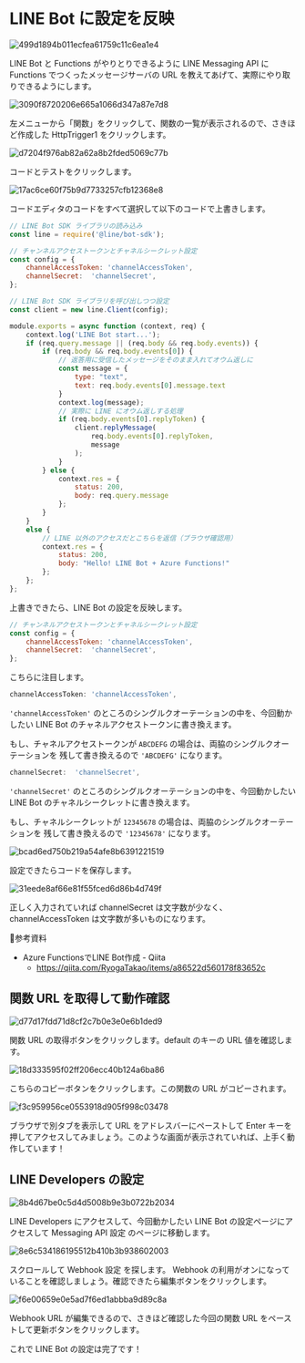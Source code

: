 # LINE Bot に設定を反映

![499d1894b011ecfea61759c11c6ea1e4](https://i.gyazo.com/499d1894b011ecfea61759c11c6ea1e4.png)

LINE Bot と Functions がやりとりできるように LINE Messaging API に Functions でつくったメッセージサーバの URL を教えてあげて、実際にやり取りできるようにします。

![3090f8720206e665a1066d347a87e7d8](https://i.gyazo.com/3090f8720206e665a1066d347a87e7d8.png)

左メニューから「関数」をクリックして、関数の一覧が表示されるので、さきほど作成した HttpTrigger1 をクリックします。

![d7204f976ab82a62a8b2fded5069c77b](https://i.gyazo.com/d7204f976ab82a62a8b2fded5069c77b.png)

コードとテストをクリックします。

![17ac6ce60f75b9d7733257cfb12368e8](https://i.gyazo.com/17ac6ce60f75b9d7733257cfb12368e8.png)

コードエディタのコードをすべて選択して以下のコードで上書きします。

```js
// LINE Bot SDK ライブラリの読み込み
const line = require('@line/bot-sdk');

// チャンネルアクセストークンとチャネルシークレット設定
const config = {
    channelAccessToken: 'channelAccessToken',
    channelSecret:  'channelSecret',
};

// LINE Bot SDK ライブラリを呼び出しつつ設定
const client = new line.Client(config);

module.exports = async function (context, req) {
    context.log('LINE Bot start...');
    if (req.query.message || (req.body && req.body.events)) {
        if (req.body && req.body.events[0]) {
            // 返答用に受信したメッセージをそのまま入れてオウム返しに
            const message = {
                type: "text",
                text: req.body.events[0].message.text
            }
            context.log(message);
            // 実際に LINE にオウム返しする処理
            if (req.body.events[0].replyToken) {
                client.replyMessage(
                    req.body.events[0].replyToken,
                    message
                );
            }
        } else {
            context.res = {
                status: 200,
                body: req.query.message
            };
        }
    }
    else {
        // LINE 以外のアクセスだとこちらを返信（ブラウザ確認用）
        context.res = {
            status: 200,
            body: "Hello! LINE Bot + Azure Functions!"
        };
    };
};
```

上書きできたら、LINE Bot の設定を反映します。

```js
// チャンネルアクセストークンとチャネルシークレット設定
const config = {
    channelAccessToken: 'channelAccessToken',
    channelSecret:  'channelSecret',
};
```

こちらに注目します。

```js
channelAccessToken: 'channelAccessToken',
```

`'channelAccessToken'` のところのシングルクオーテーションの中を、今回動かしたい LINE Bot のチャネルアクセストークンに書き換えます。

もし、チャネルアクセストークンが `ABCDEFG` の場合は、両脇のシングルクオーテーションを
残して書き換えるので `'ABCDEFG'` になります。

```js
channelSecret:  'channelSecret',
```

`'channelSecret'` のところのシングルクオーテーションの中を、今回動かしたい LINE Bot のチャネルシークレットに書き換えます。

もし、チャネルシークレットが `12345678` の場合は、両脇のシングルクオーテーションを
残して書き換えるので `'12345678'` になります。

![bcad6ed750b219a54afe8b6391221519](https://i.gyazo.com/bcad6ed750b219a54afe8b6391221519.png)

設定できたらコードを保存します。

![31eede8af66e81f55fced6d86b4d749f](https://i.gyazo.com/31eede8af66e81f55fced6d86b4d749f.png)

正しく入力されていれば channelSecret は文字数が少なく、channelAccessToken は文字数が多いものになります。

📝参考資料
- Azure FunctionsでLINE Bot作成 - Qiita
  - https://qiita.com/RyogaTakao/items/a86522d560178f83652c


## 関数 URL を取得して動作確認

![d77d17fdd71d8cf2c7b0e3e0e6b1ded9](https://i.gyazo.com/d77d17fdd71d8cf2c7b0e3e0e6b1ded9.png)

関数 URL の取得ボタンをクリックします。default のキーの URL 値を確認します。

![18d333595f02ff206ecc40b124a6ba86](https://i.gyazo.com/18d333595f02ff206ecc40b124a6ba86.png)

こちらのコピーボタンをクリックします。この関数の URL がコピーされます。

![f3c959956ce0553918d905f998c03478](https://i.gyazo.com/f3c959956ce0553918d905f998c03478.png)

ブラウザで別タブを表示して URL をアドレスバーにペーストして Enter キーを押してアクセスしてみましょう。このような画面が表示されていれば、上手く動作しています！

## LINE Developers の設定

![8b4d67be0c5d4d5008b9e3b0722b2034](https://i.gyazo.com/8b4d67be0c5d4d5008b9e3b0722b2034.png)

LINE Developers にアクセスして、今回動かしたい LINE Bot の設定ページにアクセスして Messaging API 設定 のページに移動します。

![8e6c534186195512b410b3b938602003](https://i.gyazo.com/8e6c534186195512b410b3b938602003.png)

スクロールして Webhook 設定 を探します。 Webhook の利用がオンになっていることを確認しましょう。確認できたら編集ボタンをクリックします。

![f6e00659e0e5ad7f6ed1abbba9d89c8a](https://i.gyazo.com/f6e00659e0e5ad7f6ed1abbba9d89c8a.png)

Webhook URL が編集できるので、さきほど確認した今回の関数 URL をペーストして更新ボタンをクリックします。

これで LINE Bot の設定は完了です！